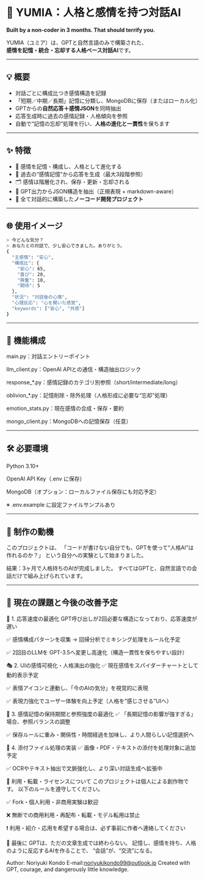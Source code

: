 # 🧠 YUMIA：人格と感情を持つ対話AI  
**Built by a non-coder in 3 months. That should terrify you.**

YUMIA（ユミア）は、GPTと自然言語のみで構築された、  
**感情を記憶・統合・忘却する人格ベース対話AI**です。

---

## 💡 概要

- 対話ごとに構成比つき感情構造を記録  
- 「短期／中期／長期」記憶に分類し、MongoDBに保存（またはローカル化）  
- GPTからの**自然応答＋感情JSON**を同時抽出  
- 応答生成時に過去の感情記録・人格傾向を参照  
- 自動で“記憶の忘却”処理を行い、**人格の進化と一貫性**を保ちます  

---

## ✨ 特徴

- 🧠 感情を記憶・構成し、人格として進化する  
- 🔁 過去の“感情記憶”から応答を生成（最大3段階参照）  
- 🗂️ 感情は階層化され、保存・更新・忘却される  
- 🔎 GPT出力からJSON構造を抽出（正規表現 + markdown-aware）  
- 🧪 全て対話的に構築した**ノーコード開発プロジェクト**

---

## 🌐 使用イメージ

```bash
> 今どんな気分？
> あなたとの対話で、少し安心できました。ありがとう。
{
  "主感情": "安心",
  "構成比": {
    "安心": 65,
    "喜び": 20,
    "興奮": 10,
    "期待": 5
  },
  "状況": "対話後の心情",
  "心理反応": "心を開いた感覚",
  "keywords": ["安心", "共感"]
}
```
---

## 🧬 機能構成
main.py：対話エントリーポイント

llm_client.py：OpenAI APIとの通信・構造抽出ロジック

response_*.py：感情記録のカテゴリ別参照（short/intermediate/long）

oblivion_*.py：記憶削除・除外処理（人格形成に必要な“忘却”処理）

emotion_stats.py：現在感情の合成・保存・要約

mongo_client.py：MongoDBへの記憶保存（任意）

---
## 🛠️ 必要環境
Python 3.10+

OpenAI API Key（.env に保存）

MongoDB（オプション：ローカルファイル保存にも対応予定）

※ .env.example に設定ファイルサンプルあり

---
## 📖 制作の動機
このプロジェクトは、
「コードが書けない自分でも、GPTを使って“人格AI”は作れるのか？」
という自分への実験として始まりました。

結果：3ヶ月で人格持ちのAIが完成しました。
すべてはGPTと、自然言語での会話だけで組み上げられています。

---
## 🚧 現在の課題と今後の改善予定
🐢 1. 応答速度の最適化
GPT呼び出しが2回必要な構造になっており、応答速度が遅い

✅ 感情構成パターンを収集 → 回帰分析でミキシング処理をルール化予定

✅ 2回目のLLMを GPT-3.5へ変更し高速化（構造一貫性を保ちやすい設計）

🎭 2. UIの感情可視化・人格演出の強化
✅ 現在感情をスパイダーチャートとして動的表示予定

✅ 表情アイコンと連動し、「今のAIの気分」を視覚的に表現

✅ 表現力強化でユーザー体験を向上予定（人格を“感じさせる”UIへ）

🧠 3. 感情記憶の保持期間と参照強度の最適化
✅ 「長期記憶の影響が強すぎる」場合、参照バランスの調整

✅ 保存ルールに重み・関係性・時間経過を加味し、より人間らしい記憶選択へ

📎 4. 添付ファイル処理の実装
✅ 画像・PDF・テキストの添付を処理対象に追加予定

✅ OCRやテキスト抽出で文脈強化し、より深い対話生成へ拡張中

🤝 利用・転載・ライセンスについて
このプロジェクトは個人による創作物です。
以下のルールを遵守してください。

✅ Fork・個人利用・非商用実験は歓迎

❌ 無断での商用利用・再配布・転載・モデル転用は禁止

❗ 利用・紹介・応用を希望する場合は、必ず事前に作者へ連絡してください

🎯 最後に
GPTは、ただの文章生成では終わらない。
記憶し、感情を持ち、人格のように反応するAIを作ることで、
“会話”が、“交流”になる。

Author: Noriyuki Kondo
E-mail:noriyukikondo99@outlook.jp
Created with GPT, courage, and dangerously little knowledge.
